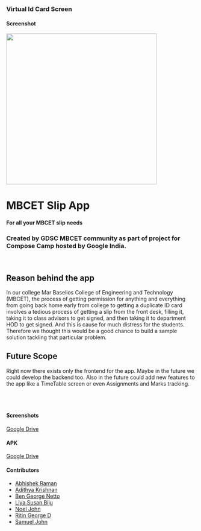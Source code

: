 ### Virtual Id Card Screen
#### Screenshot
<img src="https://github.com/fal3n-4ngel/Slip-App-IdCard/blob/master/ID%20card%20screen.png" height=400>

# MBCET Slip App
#### For all your MBCET slip needs

### Created by GDSC MBCET community as part of project for Compose Camp hosted by Google India. 
<br>

## Reason behind the app
In our college Mar Baselios College of Engineering and Technology (MBCET), 
the process of getting permission for anything and everything from going back home 
early from college to getting a duplicate ID card involves a tedious process of 
getting a slip from the front desk, filling it, taking it to class advisors to get
signed, and then taking it to department HOD to get signed. And this is cause for
much distress for the students. Therefore we thought this would be a good chance to 
build a sample solution tackling that particular problem.

## Future Scope
Right now there exists only the frontend for the app. Maybe in the future we could 
develop the backend too. Also in the future could add new features to the app like
a TimeTable screen or even Assignments and Marks tracking.

<br><br>

#### Screenshots
[Google Drive](https://drive.google.com/drive/folders/18K264__e6r3NfHebzkyKeth9R8pt8eJg?usp=sharing)

#### APK
[Google Drive](https://drive.google.com/drive/folders/1nCW62SZOJXX9nR3Xiz1OI5PClhE7WdPi?usp=sharing)

#### Contributors

- [Abhishek Raman](https://github.com/ice-weasel)
- [Adithya Krishnan](https://github.com/fal3n-4ngel)
- [Ben George Netto](https://github.com/BenGeorgeNetto)
- [Liya Susan Biju](https://github.com/Liya-Susan)
- [Noel John](https://github.com/noel060202)
- [Ritin George D](https://github.com/aurora-0025)
- [Samuel John](https://github.com/SamJohn04)
